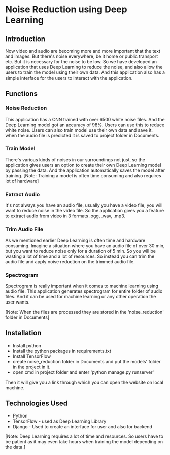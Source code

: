 # Noise Reduction using Deep Learning

## Introduction
Now video and audio are becoming more and more important that the text and images.
But there's noise everywhere, be it home or public transport etc. But it is necessary for the noise
to be low. So we have developed an application that uses Deep Learning to reduce the noise, and also allow the
users to train the model using their own data. And this application also has a simple interface for the users to
interact with the application.


## Functions

### Noise Reduction
This application has a CNN trained with over 6500 white noise files. And the Deep Learning model got an accuracy of 98%.
Users can use this to reduce white noise. Users can also train model use their own data and save it.
when the audio file is predicted it is saved to project folder in Documents.

### Train Model
There's various kinds of noises in our surroundings not just, so the application gives users an option to create their 
own Deep Learning model by passing the data. And the application automatically saves the model after training.
[Note: Training a model is often time consuming and also requires lot of hardware]

### Extract Audio
It's not always you have an audio file, usually you have a video file, you will want to reduce noise in the video file. 
So the application gives you a feature to extract audio from video in 3 formats .ogg, .wav, .mp3.

### Trim Audio File
As we mentioned earlier Deep Learning is often time and hardware consuming. Imagine a situation where you have an audio 
file of over 30 min, but you want to reduce noise only for a duration of 5 min. So you will be wasting a lot of time and 
a lot of resources. So instead you can trim the audio file and apply noise reduction on the trimmed audio file.

### Spectrogram
Spectrogram is really important when it comes to machine learning using audio file. This application generates 
spectrogram for entire folder of audio files. And it can be used for machine learning or any other operation the user 
wants.

[Note: When the files are processed they are stored in the 'noise_reduction' folder in Documents]

## Installation
* Install python
* Install the python packages in requirements.txt
* Install TensorFlow
* create noise_reduction folder in Documents and put the models' folder in the project in it.
* open cmd in project folder and enter 'python manage.py runserver'

Then it will give you a link through which you can open the website on local machine.

## Technologies Used
* Python
* TensorFlow - used as Deep Learning Library
* Django - Used to create an interface for user and also for backend

[Note: Deep Learning requires a lot of time and resources. So users have to be patient as it may even take hours when 
training the model depending on the data.]

